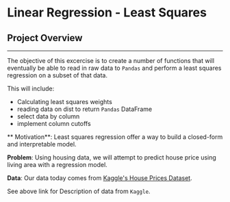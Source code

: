 # Linear Regression - Least Squares  


## Project Overview
----------

The objective of this excercise is to create a number of functions that will eventually be able to read in raw data to `Pandas` and perform a least squares regression on a subset of that data.  

This will include:  
- Calculating least squares weights
- reading data on dist to return `Pandas` DataFrame  
- select data by column  
- implement column cutoffs  

** Motivation**: Least squares regression offer a way to build a closed-form and interpretable model.  

**Problem**: Using housing data, we will attempt to predict house price using living area with a regression model.  

**Data**: Our data today comes from [Kaggle's House Prices Dataset](https://www.kaggle.com/c/house-prices-advanced-regression-techniques/data).  

See above link for Description of data from `Kaggle`.  

